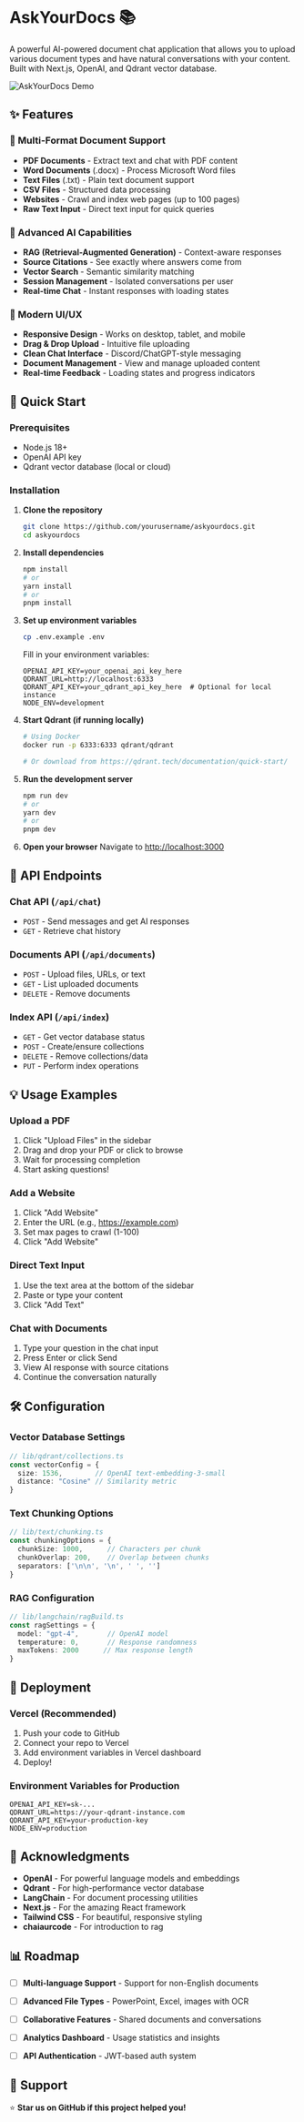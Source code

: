 # AskYourDocs 📚

A powerful AI-powered document chat application that allows you to upload various document types and have natural conversations with your content. Built with Next.js, OpenAI, and Qdrant vector database.

![AskYourDocs Demo](https://via.placeholder.com/800x400/2563eb/ffffff?text=AskYourDocs+Interface)

## ✨ Features

### 📄 Multi-Format Document Support
- **PDF Documents** - Extract text and chat with PDF content
- **Word Documents** (.docx) - Process Microsoft Word files
- **Text Files** (.txt) - Plain text document support  
- **CSV Files** - Structured data processing
- **Websites** - Crawl and index web pages (up to 100 pages)
- **Raw Text Input** - Direct text input for quick queries

### 🤖 Advanced AI Capabilities
- **RAG (Retrieval-Augmented Generation)** - Context-aware responses
- **Source Citations** - See exactly where answers come from
- **Vector Search** - Semantic similarity matching
- **Session Management** - Isolated conversations per user
- **Real-time Chat** - Instant responses with loading states

### 🎨 Modern UI/UX
- **Responsive Design** - Works on desktop, tablet, and mobile
- **Drag & Drop Upload** - Intuitive file uploading
- **Clean Chat Interface** - Discord/ChatGPT-style messaging
- **Document Management** - View and manage uploaded content
- **Real-time Feedback** - Loading states and progress indicators

## 🚀 Quick Start

### Prerequisites

- Node.js 18+ 
- OpenAI API key
- Qdrant vector database (local or cloud)

### Installation

1. **Clone the repository**
   ```bash
   git clone https://github.com/yourusername/askyourdocs.git
   cd askyourdocs
   ```

2. **Install dependencies**
   ```bash
   npm install
   # or
   yarn install
   # or
   pnpm install
   ```

3. **Set up environment variables**
   ```bash
   cp .env.example .env
   ```
   
   Fill in your environment variables:
   ```env
   OPENAI_API_KEY=your_openai_api_key_here
   QDRANT_URL=http://localhost:6333
   QDRANT_API_KEY=your_qdrant_api_key_here  # Optional for local instance
   NODE_ENV=development
   ```

4. **Start Qdrant (if running locally)**
   ```bash
   # Using Docker
   docker run -p 6333:6333 qdrant/qdrant
   
   # Or download from https://qdrant.tech/documentation/quick-start/
   ```

5. **Run the development server**
   ```bash
   npm run dev
   # or
   yarn dev
   # or
   pnpm dev
   ```

6. **Open your browser**
   Navigate to [http://localhost:3000](http://localhost:3000)


## 🔧 API Endpoints

### Chat API (`/api/chat`)
- `POST` - Send messages and get AI responses
- `GET` - Retrieve chat history

### Documents API (`/api/documents`) 
- `POST` - Upload files, URLs, or text
- `GET` - List uploaded documents
- `DELETE` - Remove documents

### Index API (`/api/index`)
- `GET` - Get vector database status
- `POST` - Create/ensure collections
- `DELETE` - Remove collections/data
- `PUT` - Perform index operations

## 💡 Usage Examples

### Upload a PDF
1. Click "Upload Files" in the sidebar
2. Drag and drop your PDF or click to browse
3. Wait for processing completion
4. Start asking questions!

### Add a Website  
1. Click "Add Website"
2. Enter the URL (e.g., https://example.com)
3. Set max pages to crawl (1-100)
4. Click "Add Website"

### Direct Text Input
1. Use the text area at the bottom of the sidebar
2. Paste or type your content
3. Click "Add Text"

### Chat with Documents
1. Type your question in the chat input
2. Press Enter or click Send
3. View AI response with source citations
4. Continue the conversation naturally

## 🛠️ Configuration

### Vector Database Settings
```typescript
// lib/qdrant/collections.ts
const vectorConfig = {
  size: 1536,        // OpenAI text-embedding-3-small
  distance: "Cosine" // Similarity metric
}
```

### Text Chunking Options
```typescript
// lib/text/chunking.ts
const chunkingOptions = {
  chunkSize: 1000,      // Characters per chunk
  chunkOverlap: 200,    // Overlap between chunks
  separators: ['\n\n', '\n', ' ', '']
}
```

### RAG Configuration
```typescript
// lib/langchain/ragBuild.ts
const ragSettings = {
  model: "gpt-4",       // OpenAI model
  temperature: 0,       // Response randomness
  maxTokens: 2000      // Max response length
}
```

## 🚀 Deployment

### Vercel (Recommended)
1. Push your code to GitHub
2. Connect your repo to Vercel
3. Add environment variables in Vercel dashboard
4. Deploy!



### Environment Variables for Production
```env
OPENAI_API_KEY=sk-...
QDRANT_URL=https://your-qdrant-instance.com
QDRANT_API_KEY=your-production-key
NODE_ENV=production
```


## 🙏 Acknowledgments

- **OpenAI** - For powerful language models and embeddings
- **Qdrant** - For high-performance vector database
- **LangChain** - For document processing utilities
- **Next.js** - For the amazing React framework
- **Tailwind CSS** - For beautiful, responsive styling
- **chaiaurcode** -  For introduction to rag



## 📊 Roadmap

- [ ] **Multi-language Support** - Support for non-English documents
- [ ] **Advanced File Types** - PowerPoint, Excel, images with OCR
- [ ] **Collaborative Features** - Shared documents and conversations
- [ ] **Analytics Dashboard** - Usage statistics and insights
- [ ] **API Authentication** - JWT-based auth system


## 💬 Support


⭐ **Star us on GitHub if this project helped you!**